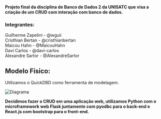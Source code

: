 **Projeto final da disciplina de Banco de Dados 2 da UNISATC que visa a criação de um CRUD com interação com banco de dados.**

### Integrantes:
Guilherme Zapelini - @wguii<br>
Cristhian Bertan - @cristhianbertan<br>
Maicou Hahn - @MaicouHahn<br>
Davi Carlos - @davi-carlos<br>
Alexandre Sartor - @AlexandreSartor

## Modelo Físico:

Utilizamos o QuickDBD como ferramenta de modelagem.

![Diagrama](https://github.com/user-attachments/assets/49c399df-970e-4b07-b023-644b78a4d4a1)

**Decidimos fazer o CRUD em uma aplicação web, utilizamos Python com o microframework web Flask juntamente com pyodbc para o back-end e React.js com bootstrap para o front-end.**
